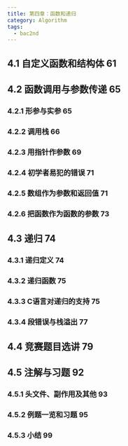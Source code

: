 ```yaml
---
title: 第四章：函数和递归
category: Algorithm
tags:
  - bac2nd
---
```


## 4.1 自定义函数和结构体 61
## 4.2 函数调用与参数传递 65
### 4.2.1 形参与实参 65
### 4.2.2 调用栈 66
### 4.2.3 用指针作参数 69
### 4.2.4 初学者易犯的错误 71
### 4.2.5 数组作为参数和返回值 71
### 4.2.6 把函数作为函数的参数 73
## 4.3 递归 74
### 4.3.1 递归定义 74
### 4.3.2 递归函数 75
### 4.3.3 C语言对递归的支持 75
### 4.3.4 段错误与栈溢出 77
## 4.4 竞赛题目选讲 79
## 4.5 注解与习题 92
### 4.5.1 头文件、副作用及其他 93
### 4.5.2 例题一览和习题 95
### 4.5.3 小结 99